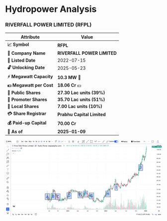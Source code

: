 # Hydropower Analysis
### **RIVERFALL POWER LIMITED (RFPL)**

| **Attribute**           | **Value**                                 |
|-------------------------|-------------------------------------------|
| **📈 Symbol**            | **RFPL**                                  |
| **🏢 Company Name**      | **RIVERFALL POWER LIMITED**               |
| **📅 Listed Date**       | 2022-07-15                                |
| **🔓 Unlocking Date**    | 2025-05-23                                |
| **⚡ Megawatt Capacity** | **10.3 MW** 🔆                            |
| **💵 Megawatt per Cost** | **18.06 Cr** 💵                           |
| **👥 Public Shares**     | **27.30 Lac units (39%)**                 |
| **👥 Promoter Shares**   | **35.70 Lac units (51%)**                 |
| **👥 Local Shares**      | **7.00 Lac units (10%)**                  |
| **💳 Share Registrar**   | **Prabhu Capital Limited**                |
| **💰 Paid-up Capital**   | **70.00 Cr**                              |
| **📅 As of**             | **2025-01-09**                            |

![alt text](images/RFPL%20drop%20base%20pattern%20naming.png)